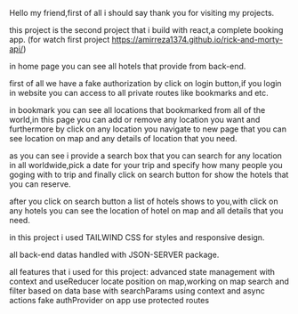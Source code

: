 Hello my friend,first of all i should say thank you for visiting my projects.

this project is the second project that i build with react,a complete booking app.
(for watch first project https://amirreza1374.github.io/rick-and-morty-api/)

in home page you can see all hotels that provide from back-end.

first of all we have a fake authorization by click on login button,if you login in website you can access to all private routes like bookmarks and etc. 

in bookmark you can see all locations that bookmarked from all of the world,in this page you can add or remove any location you want and furthermore by click on any location you navigate to new page that you can see location on map and any details of location that you need.

as you can see i provide a search box that you can search for any location in all worldwide,pick a date for your trip and specify how many people you goging with to trip and finally click on search button for show the hotels that you can reserve.

after you click on search button a list of hotels shows to you,with click on any hotels you can see the location of hotel on map and all details that you need. 

in this project i used TAILWIND CSS for styles and responsive design.

all back-end datas handled with JSON-SERVER package.

all features that i used for this project:
advanced state management with context and useReducer
locate position on map,working on map
search and filter based on data base with searchParams
using context and async actions
fake authProvider on app
use protected routes






